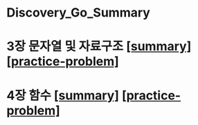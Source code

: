 # Discovery_Go_Summary

# 3장 문자열 및 자료구조 [[summary]](https://github.com/seungrokoh/discovery-go-book-summary/tree/master/summary/chapter3) [[practice-problem]](https://github.com/seungrokoh/discovery-go-book-summary/tree/master/practice_problem/chapter3)

# 4장 함수 [[summary]](https://github.com/seungrokoh/discovery-go-book-summary/tree/master/summary/chapter4) [[practice-problem]](https://github.com/seungrokoh/discovery-go-book-summary/tree/master/practice_problem/chapter4)
